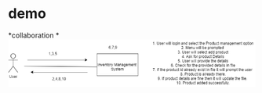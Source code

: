 # demo
*collaboration
* 
![Collaboration_Product_add](https://github.com/swati-tupat/demo/blob/main/Collaboration_Product_add.png)
